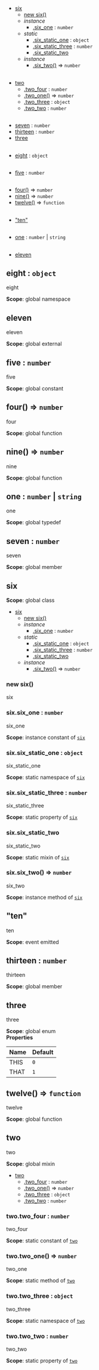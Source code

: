 ## 
* [six](#six)
  * [new six()](#new_six_new)
  * _instance_
    * [.six_one](#six#six_one) : <code>number</code>
  * _static_
    * [.six_static_one](#six.six_static_one) : <code>object</code>
    * [.six_static_three](#six.six_static_three) : <code>number</code>
    * [.six_static_two](#six.six_static_two)
  * _instance_
    * [.six_two()](#six#six_two) ⇒ <code>number</code>
## 
* [two](#two)
  * [.two_four](#two.two_four) : <code>number</code>
  * [.two_one()](#two.two_one) ⇒ <code>number</code>
  * [.two_three](#two.two_three) : <code>object</code>
  * [.two_two](#two.two_two) : <code>number</code>
## 
* [seven](#seven) : <code>number</code>
* [thirteen](#thirteen) : <code>number</code>
* [three](#three)
## 
* [eight](#eight) : <code>object</code>
## 
* [five](#five) : <code>number</code>
## 
* [four()](#four) ⇒ <code>number</code>
* [nine()](#nine) ⇒ <code>number</code>
* [twelve()](#twelve) ⇒ <code>function</code>
## 
* ["ten"](#event_ten)
## 
* [one](#one) : <code>number</code> \| <code>string</code>
## 
* [eleven](#external_eleven)
<a name="eight"></a>
## eight : <code>object</code>
eight

**Scope**: global namespace  
<a name="external_eleven"></a>
## eleven
eleven

**Scope**: global external  
<a name="five"></a>
## five : <code>number</code>
five

**Scope**: global constant  
<a name="four"></a>
## four() ⇒ <code>number</code>
four

**Scope**: global function  
<a name="nine"></a>
## nine() ⇒ <code>number</code>
nine

**Scope**: global function  
<a name="one"></a>
## one : <code>number</code> \| <code>string</code>
one

**Scope**: global typedef  
<a name="seven"></a>
## seven : <code>number</code>
seven

**Scope**: global member  
<a name="six"></a>
## six
**Scope**: global class  

* [six](#six)
  * [new six()](#new_six_new)
  * _instance_
    * [.six_one](#six#six_one) : <code>number</code>
  * _static_
    * [.six_static_one](#six.six_static_one) : <code>object</code>
    * [.six_static_three](#six.six_static_three) : <code>number</code>
    * [.six_static_two](#six.six_static_two)
  * _instance_
    * [.six_two()](#six#six_two) ⇒ <code>number</code>

<a name="new_six_new"></a>
### new six()
six

<a name="six#six_one"></a>
### six.six_one : <code>number</code>
six_one

**Scope**: instance constant of <code>[six](#six)</code>  
<a name="six.six_static_one"></a>
### six.six_static_one : <code>object</code>
six_static_one

**Scope**: static namespace of <code>[six](#six)</code>  
<a name="six.six_static_three"></a>
### six.six_static_three : <code>number</code>
six_static_three

**Scope**: static property of <code>[six](#six)</code>  
<a name="six.six_static_two"></a>
### six.six_static_two
six_static_two

**Scope**: static mixin of <code>[six](#six)</code>  
<a name="six#six_two"></a>
### six.six_two() ⇒ <code>number</code>
six_two

**Scope**: instance method of <code>[six](#six)</code>  
<a name="event_ten"></a>
## "ten"
ten

**Scope**: event emitted  
<a name="thirteen"></a>
## thirteen : <code>number</code>
thirteen

**Scope**: global member  
<a name="three"></a>
## three
three

**Scope**: global enum  
**Properties**

| Name | Default |
| --- | --- |
| THIS | <code>0</code> | 
| THAT | <code>1</code> | 

<a name="twelve"></a>
## twelve() ⇒ <code>function</code>
twelve

**Scope**: global function  
<a name="two"></a>
## two
two

**Scope**: global mixin  

* [two](#two)
  * [.two_four](#two.two_four) : <code>number</code>
  * [.two_one()](#two.two_one) ⇒ <code>number</code>
  * [.two_three](#two.two_three) : <code>object</code>
  * [.two_two](#two.two_two) : <code>number</code>

<a name="two.two_four"></a>
### two.two_four : <code>number</code>
two_four

**Scope**: static constant of <code>[two](#two)</code>  
<a name="two.two_one"></a>
### two.two_one() ⇒ <code>number</code>
two_one

**Scope**: static method of <code>[two](#two)</code>  
<a name="two.two_three"></a>
### two.two_three : <code>object</code>
two_three

**Scope**: static namespace of <code>[two](#two)</code>  
<a name="two.two_two"></a>
### two.two_two : <code>number</code>
two_two

**Scope**: static property of <code>[two](#two)</code>  
